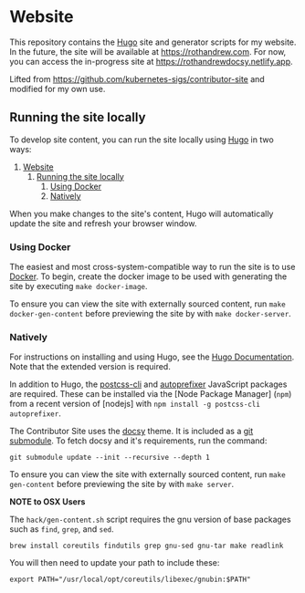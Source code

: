 # Website

This repository contains the [Hugo][hugo] site and generator scripts for my website. In the future, the site will be available at https://rothandrew.com. For now, you can access the in-progress site at https://rothandrewdocsy.netlify.app.

Lifted from https://github.com/kubernetes-sigs/contributor-site and modified for my own use.

## Running the site locally

To develop site content, you can run the site locally using [Hugo][hugo] in two ways:

1. [Website](#website)
   1. [Running the site locally](#running-the-site-locally)
      1. [Using Docker](#using-docker)
      1. [Natively](#natively)

When you make changes to the site's content, Hugo will automatically update the site and refresh your browser window.

### Using Docker

The easiest and most cross-system-compatible way to run the site is to use [Docker][docker]. To begin, create the docker image to be used with generating the site by executing `make docker-image`.

To ensure you can view the site with externally sourced content, run `make docker-gen-content` before previewing the site by with `make docker-server`.

### Natively

For instructions on installing and using Hugo, see the [Hugo Documentation][hugo-docs].
Note that the extended version is required.

In addition to Hugo, the [postcss-cli] and [autoprefixer] JavaScript packages are
required. These can be installed via the [Node Package Manager] (`npm`) from a
recent version of [nodejs] with `npm install -g postcss-cli autoprefixer`.

The Contributor Site uses the [docsy] theme. It is included as a [git submodule].
To fetch docsy and it's requirements, run the command:

```
git submodule update --init --recursive --depth 1
```

To ensure you can view the site with externally sourced content, run `make gen-content` before previewing the site by with `make server`.

**NOTE to OSX Users**

 The `hack/gen-content.sh` script requires the gnu version
of base packages such as `find`, `grep`, and `sed`. 

```
brew install coreutils findutils grep gnu-sed gnu-tar make readlink
```

You will then need to update your path to include these:

```
export PATH="/usr/local/opt/coreutils/libexec/gnubin:$PATH"
```

[hugo]: https://gohugo.io/
[Markdown]: https://www.markdownguide.org/
[ct]: ./content/
[pr]: https://help.github.com/en/articles/about-pull-requests
[hugo-docs]: https://gohugo.io/getting-started/installing
[frontmatter]: https://gohugo.io/content-management/front-matter/
[docker]: https://www.docker.com/get-started
[sig-contribex]: https://github.com/kubernetes/community/blob/master/sig-contributor-experience/README.md
[sig-contribex-slack]: http://slack.k8s.io/#sig-contribex
[sig-contribex-list]: https://groups.google.com/forum/#!forum/kubernetes-sig-contribex
[kep-0005]: https://github.com/kubernetes/enhancements/blob/master/keps/sig-contributor-experience/0005-contributor-site.md
[docsy]: https://docsy.dev
[postcss-cli]: https://postcss.org/
[autoprefixer]: https://github.com/postcss/autoprefixer
[git submodule]: https://git-scm.com/book/en/v2/Git-Tools-Submodules
